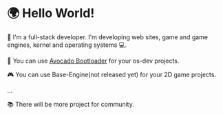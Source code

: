 # 🌍 Hello World!

👋 I'm a full-stack developer. I'm developing web sites, game and game engines, kernel and operating systems 💻.



🤗 You can use [Avocado Bootloader](https://github.com/Weida32/avocado-bootloader) for your os-dev projects.

🎮 You can use Base-Engine(not released yet) for your 2D game projects.

...



📚 There will be more project for community.


